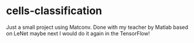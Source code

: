 # cells-classification
Just a small project using Matconv. Done with my teacher by Matlab
based on LeNet
maybe next I would do it again in the TensorFlow!
